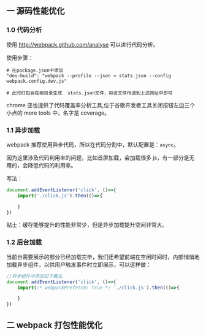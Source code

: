 ## 一 源码性能优化

### 1.0 代码分析

使用 http://webpack.github.com/analyse 可以进行代码分析。

使用步骤：

```
# 在package.json中添加
"dev-build": "webpack --profile --json > stats.json --config webpack.config.dev.js"

# 此时打包会在根目录生成  stats.json文件，将该文件传递到上述网址中即可
```

chrome 亚也提供了代码覆盖率分析工具,位于谷歌开发者工具关闭按钮左边三个小点的 more tools 中，名字是 coverage。

### 1.1 异步加载

webpack 推荐使用异步代码，所以在代码分割中，默认配置是：`async`。

因为这里涉及代码利用率的问题，比如首屏加载，会加载很多 js，有一部分是无用的，会降低代码的利用率。

写法：

```js
document.addEventListener('click', ()=>{
    import('./click.js').then(()=>{

    }
})
```

贴士：缓存能够提升的性能非常少，但是异步加载提升空间非常大。

### 1.2 后台加载

当前台需要展示的部分已经加载完毕，我们还希望前端在空闲时间时，内部悄悄地加载异步组件，以供用户触发事件时立即展示，可以这样做：

```js
//异步组件中添加如下魔法
document.addEventListener('click', ()=>{
    import(/* webpackPrefetch: true */ './click.js').then(()=>{

    }
})
```

## 二 webpack 打包性能优化
